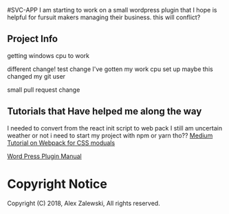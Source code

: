 #SVC-APP
I am starting to work on a small wordpress plugin that I hope is helpful
for fursuit makers managing their business.
this will conflict?

## Project Info
getting windows cpu to work

different change!
test change
I've gotten my work cpu set up
maybe this changed my git user

small pull request change

## Tutorials that Have helped me along the way

I needed to convert from the react init script to web pack
I still am uncertain weather or not i need to start my project with npm or yarn tho??
[Medium Tutorial on Webpack for CSS moduals](https://medium.com/nulogy/how-to-use-css-modules-with-create-react-app-9e44bec2b5c2)

[Word Press Plugin Manual](https://developer.wordpress.org/plugins/intro/)

# Copyright Notice
Copyright (C) 2018, Alex Zalewski, All rights reserved.
